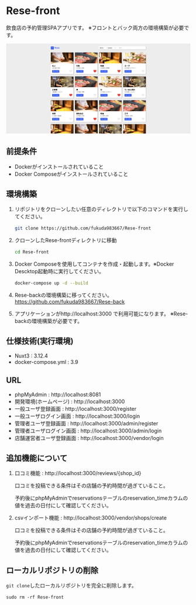 # Rese-front

飲食店の予約管理SPAアプリです。
※フロントとバック両方の環境構築が必要です。

![サンプル画像](/front/public/images/ホーム画面.png)

## 前提条件
- Dockerがインストールされていること
- Docker Composeがインストールされていること

## 環境構築

1. リポジトリをクローンしたい任意のディレクトリで以下のコマンドを実行してください。

    ```bash
    git clone https://github.com/fukuda983667/Rese-front
    ```

2. クローンしたRese-frontディレクトリに移動

    ```bash
    cd Rese-front
    ```

3. Docker Composeを使用してコンテナを作成・起動します。※Docker Descktop起動時に実行してください。

    ```bash
    docker-compose up -d --build
    ```

4. Rese-backの環境構築に移ってください。https://github.com/fukuda983667/Rese-back

5. アプリケーションがhttp://localhost:3000 で利用可能になります。
   ※Rese-backの環境構築が必要です。

## 仕様技術(実行環境)

- Nuxt3 : 3.12.4
- docker-compose.yml : 3.9

## URL

- phpMyAdmin : http://localhost:8081
- 開発環境(ホームページ) : http://localhost:3000
- 一般ユーザ登録画面 : http://localhost:3000/register
- 一般ユーザログイン画面 : http://localhost:3000/login
- 管理者ユーザ登録画面 : http://localhost:3000/admin/register
- 管理者ユーザログイン画面 : http://localhost:3000/admin/login
- 店舗運営者ユーザ登録画面 : http://localhost:3000/vendor/login

## 追加機能について

1. 口コミ機能 : http://localhost:3000/reviews/{shop_id}

    口コミを投稿できる条件はその店舗の予約時間が過ぎていること。

    予約後にphpMyAdminでreservationsテーブルのreservation_timeカラムの値を過去の日付にして確認してください。

2. csvインポート機能 : http://localhost:3000/vendor/shops/create

    口コミを投稿できる条件はその店舗の予約時間が過ぎていること。

    予約後にphpMyAdminでreservationsテーブルのreservation_timeカラムの値を過去の日付にして確認してください。


## ローカルリポジトリの削除  
`git clone`したローカルリポジトリを完全に削除します。  
```
sudo rm -rf Rese-front
```
